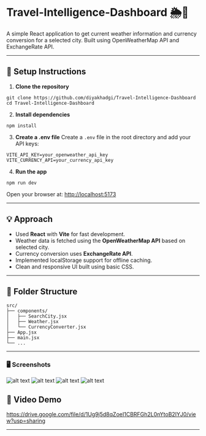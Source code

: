 # Travel-Intelligence-Dashboard 🌦️💱

A simple React application to get current weather information and currency conversion for a selected city. Built using OpenWeatherMap API and ExchangeRate API.

---

## 🔧 Setup Instructions

1. **Clone the repository**
```
git clone https://github.com/diyakhadgi/Travel-Intelligence-Dashboard
cd Travel-Intelligence-Dashboard
```

2. **Install dependencies**
```
npm install
```

3. **Create a .env file**
Create a `.env` file in the root directory and add your API keys:

```
VITE_API_KEY=your_openweather_api_key
VITE_CURRENCY_API=your_currency_api_key
```


4. **Run the app**
```
npm run dev
```

Open your browser at: [http://localhost:5173](http://localhost:5173)

---


## 💡 Approach

- Used **React** with **Vite** for fast development.
- Weather data is fetched using the **OpenWeatherMap API** based on selected city.
- Currency conversion uses **ExchangeRate API**.
- Implemented localStorage support for offline caching.
- Clean and responsive UI built using basic CSS.

---

## 📁 Folder Structure

```
src/
├── components/
│   ├── SearchCity.jsx
│   ├── Weather.jsx
│   └── CurrencyConverter.jsx
├── App.jsx
├── main.jsx
└── ...
```

---

### 🖥️ Screenshots

![alt text](/src/assets/image.png)
![alt text](/src/assets/image-1.png)
![alt text](/src/assets/image-2.png)
![alt text](/src/assets/image-3.png)

## 📸 Video Demo
https://drive.google.com/file/d/1Ug9j5d8qZoeI1CBRFGh2L0nYtoB2IYJ0/view?usp=sharing

---